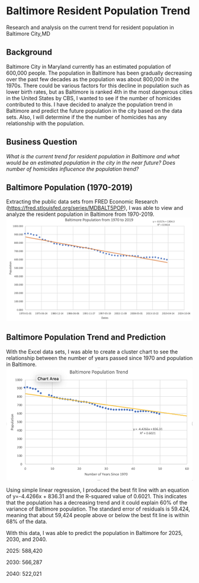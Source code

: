 # Baltimore Resident Population Trend
Research and analysis on the current trend for resident population in Baltimore City,MD

## Background
Baltimore City in Maryland currently has an estimated population of 600,000 people. The population in Baltimore has been gradually decreasing over the past few decades as the population was about 800,000 in the 1970s. There could be various factors for this decline in population such as lower birth rates, but as Baltimore is ranked 4th in the most dangerous cities in the United States by CBS, I wanted to see if the number of homicides contributed to this. I have decided to analyze the population trend in Baltimore and predict the future population in the city based on the data sets. Also, I will determine if the the number of homicides has any relationship with the population. 

## Business Question
_What is the current trend for resident population in Baltimore and what would be an estimated population in the city in the near future? Does number of homicides influcence the population trend?_

## Baltimore Population (1970-2019)
Extracting the public data sets from FRED Economic Research (https://fred.stlouisfed.org/series/MDBALT5POP), I was able to view and analyze the resident population in Baltimore from 1970-2019.
![alt text](https://github.com/justinjiholee/baltimore-population-trend/blob/main/Baltimore%20Population.png)
## Baltimore Population Trend and Prediction
With the Excel data sets, I was able to create a cluster chart to see the relationship between the number of years passed since 1970 and population in Baltimore. 
![alt text](https://github.com/justinjiholee/baltimore-population-trend/blob/main/Baltimore%20Population%20Trend.png)

Using simple linear regression, I produced the best fit line with an equation of y=-4.4266x + 836.31 and the R-squared value of 0.6021. This indicates that the population has a decreasing trend and it could explain 60% of the variance of Baltimore population. The standard error of residuals is 59.424, meaning that about 59,424 people above or below the best fit line is within 68% of the data.

With this data, I was able to predict the population in Baltimore for 2025, 2030, and 2040.

2025: 588,420

2030: 566,287

2040: 522,021
